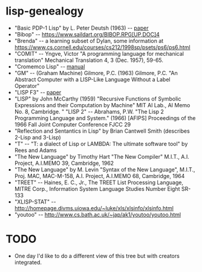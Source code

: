 # lisp-genealogy

* "Basic PDP-1 Lisp" by L. Peter Deutsh (1963) -- [paper](http://s3data.computerhistory.org/pdp-1/DEC.pdp_1.1964.102650371.pdf)
* "Bibop" -- <https://www.saildart.org/BIBOP.RPG[UP,DOC]4>
* "Brenda" -- a learning subset of Dylan, some information at https://www.cs.cornell.edu/courses/cs212/1998sp/psets/ps6/ps6.html
* "COMIT" -- Yngve, Victor "A programming language for mechanical translation" Mechanical Translation 4, 3 (Dec. 1957), 59-65.
* "Cromemco Lisp" -- [manual](https://www.autometer.de/unix4fun/z80pack/ftp/cromemco/Cromemco%20Lisp%20Instruction%20Manual%20023-4006%20198006.PDF)
* "GM" -- (Graham Machine) Gilmore, P.C. (1963) Gilmore, P.C. "An Abstract Computer with a LISP-Like Language Without a Label Operator"
* "LISP F3" -- [paper](http://www.softwarepreservation.org/projects/LISP/uppsala/Nordstrom-LISP_F3_Users_Guide-1978.pdf)
* "LISP" by John McCarthy (1959) "Recursive Functions of Symbolic Expressions and their Computation by Machine" MIT AI Lab., AI Memo No. 8, Cambridge.
" "LISP 2" -- Abrahams, P.W. "The Lisp 2 Programming Language and System." (1966) [AFIPS] Proceedings of the 1966 Fall Joint Computer Conference FJCC 29
* "Reflection and Sentantics in Lisp" by Brian Cantwell Smith (describes 2-Lisp and 3-Lisp)
* "T" -- "T: a dialect of Lisp or LAMBDA: The ultimate software tool" by Rees and Adams
* "The New Language" by Timothy Hart "The New Compiler" M.I.T., A.I. Project, A.I.MEMO 39, Cambridge, 1962
* "The New Language" by M. Levin "Syntax of the New Language", M.I.T., Proj. MAC, MAC-M-158, A.I. Project, A.I.MEMO 68, Cambridge, 1964
* "TREET" -- Haines, E. C., Jr., The TREET List Processing Language, MITRE Corp., Information System Language Studies Number Eight SR-133
* "XLISP-STAT" -- <http://homepage.divms.uiowa.edu/~luke/xls/xlsinfo/xlsinfo.html>
* "youtoo" -- <http://www.cs.bath.ac.uk/~jap/ak1/youtoo/youtoo.html>

# TODO

* One day I'd like to do a different view of this tree but with creators integrated.
